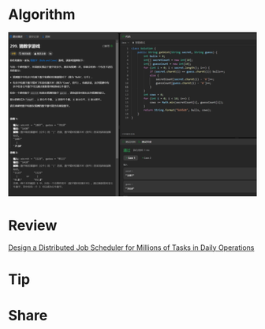 # Algorithm

![](../../../images/temp/zhenran-2024-03-10-lc.png)

# Review

[Design a Distributed Job Scheduler for Millions of Tasks in Daily Operations](https://medium.com/@mayilb77/design-a-distributed-job-scheduler-for-millions-of-tasks-in-daily-operations-4132dc6d645f)

# Tip



# Share


